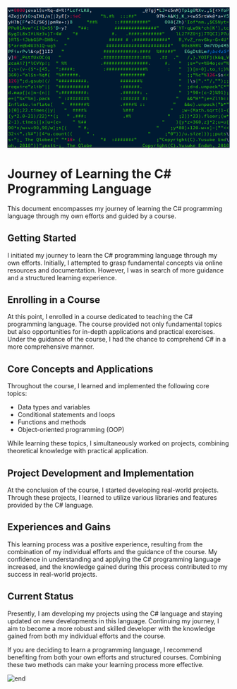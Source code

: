 ![alt text](9kA5.gif)

# Journey of Learning the C# Programming Language

This document encompasses my journey of learning the C# programming language through my own efforts and guided by a course.

## Getting Started

I initiated my journey to learn the C# programming language through my own efforts. Initially, I attempted to grasp fundamental concepts via online resources and documentation. However, I was in search of more guidance and a structured learning experience.

## Enrolling in a Course

At this point, I enrolled in a course dedicated to teaching the C# programming language. The course provided not only fundamental topics but also opportunities for in-depth applications and practical exercises. Under the guidance of the course, I had the chance to comprehend C# in a more comprehensive manner.

## Core Concepts and Applications

Throughout the course, I learned and implemented the following core topics:

- Data types and variables
- Conditional statements and loops
- Functions and methods
- Object-oriented programming (OOP)

While learning these topics, I simultaneously worked on projects, combining theoretical knowledge with practical application.

## Project Development and Implementation

At the conclusion of the course, I started developing real-world projects. Through these projects, I learned to utilize various libraries and features provided by the C# language.

## Experiences and Gains

This learning process was a positive experience, resulting from the combination of my individual efforts and the guidance of the course. My confidence in understanding and applying the C# programming language increased, and the knowledge gained during this process contributed to my success in real-world projects.

## Current Status

Presently, I am developing my projects using the C# language and staying updated on new developments in this language. Continuing my journey, I aim to become a more robust and skilled developer with the knowledge gained from both my individual efforts and the course.

If you are deciding to learn a programming language, I recommend benefiting from both your own efforts and structured courses. Combining these two methods can make your learning process more effective.


![end](https://i.gifer.com/BFCP.gif)